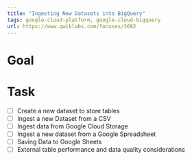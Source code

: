 ```yaml
---
title: "Ingesting New Datasets into BigQuery"
tags: google-cloud-platform, google-cloud-bigquery
url: https://www.qwiklabs.com/focuses/3692
---
```


# Goal


# Task
- [ ] Create a new dataset to store tables
- [ ] Ingest a new Dataset from a CSV
- [ ] Ingest data from Google Cloud Storage
- [ ] Ingest a new dataset from a Google Spreadsheet
- [ ] Saving Data to Google Sheets
- [ ] External table performance and data quality considerations
